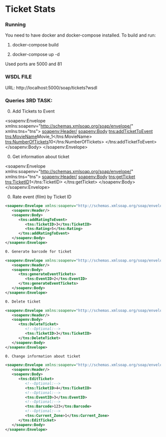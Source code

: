 # Ticket Stats

### Running
You need to have docker and docker-compose installed.
To build and run:

1. docker-compose build

2. docker-compose up -d

Used ports are 5000 and 81

### WSDL FILE
URL: http://localhost:5000/soap/tickets?wsdl

### Queries 3RD TASK:

0. Add Tickets to Event

<soapenv:Envelope xmlns:soapenv="http://schemas.xmlsoap.org/soap/envelope/" xmlns:tns="tns">
   <soapenv:Header/>
   <soapenv:Body>
      <tns:addTicketToEvent>
         <tns:MovieName>Movie_1</tns:MovieName>
         <tns:NumberOfTickets>10</tns:NumberOfTickets>
      </tns:addTicketToEvent>
   </soapenv:Body>
</soapenv:Envelope>

0. Get information about ticket

<soapenv:Envelope xmlns:soapenv="http://schemas.xmlsoap.org/soap/envelope/" xmlns:tns="tns">
   <soapenv:Header/>
   <soapenv:Body>
      <tns:getTicket>
         <tns:TicketID>1</tns:TicketID>
      </tns:getTicket>
   </soapenv:Body>
</soapenv:Envelope>

0. Rate event (film) by Ticket ID
```xml
<soapenv:Envelope xmlns:soapenv="http://schemas.xmlsoap.org/soap/envelope/" xmlns:tns="tns">
   <soapenv:Header/>
   <soapenv:Body>
      <tns:addRatingToEvent>
         <tns:TicketID>3</tns:TicketID>
         <tns:Rating>5</tns:Rating>
      </tns:addRatingToEvent>
   </soapenv:Body>
</soapenv:Envelope>

0. Generate barcode for ticket
```
```xml
<soapenv:Envelope xmlns:soapenv="http://schemas.xmlsoap.org/soap/envelope/" xmlns:tns="tns">
   <soapenv:Header/>
   <soapenv:Body>
      <tns:generateEventTickets>
         <tns:EventID>2</tns:EventID>
      </tns:generateEventTickets>
   </soapenv:Body>
</soapenv:Envelope>

0. Delete ticket
```
```xml
<soapenv:Envelope xmlns:soapenv="http://schemas.xmlsoap.org/soap/envelope/" xmlns:tns="tns">
   <soapenv:Header/>
   <soapenv:Body>
      <tns:DeleteTicket>
         <!--Optional:-->
         <tns:TicketID>3</tns:TicketID>
      </tns:DeleteTicket>
   </soapenv:Body>
</soapenv:Envelope>

0. Change information about ticket
```
```xml
<soapenv:Envelope xmlns:soapenv="http://schemas.xmlsoap.org/soap/envelope/" xmlns:tns="tns">
   <soapenv:Header/>
   <soapenv:Body>
      <tns:EditTicket>
         <!--Optional:-->
         <tns:TicketID>4</tns:TicketID>
         <!--Optional:-->
         <tns:EventID>3</tns:EventID>
         <!--Optional:-->
         <tns:Barcode>123</tns:Barcode>
         <!--Optional:-->
         <tns:Current_Zone>1</tns:Current_Zone>
      </tns:EditTicket>
   </soapenv:Body>
</soapenv:Envelope>
```

